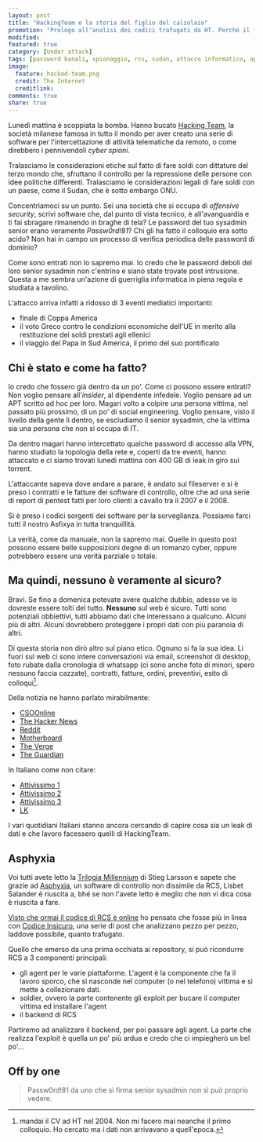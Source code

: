 ```yaml
---
layout: post
title: "HackingTeam e la storia del figlio del calzolaio"
promotion: "Prologo all'analisi dei codici trafugati da HT. Perché il figlio del calzolaio ha sempre le scarpe rotte?"
modified: 
featured: true
category: [Under attack]
tags: [password banali, spionaggio, rcs, sudan, attacco informatico, apt, anonymous]
image:
  feature: hacked-team.png
  credit: The Internet
  creditlink:
comments: true
share: true
---
```


Lunedì mattina è scoppiata la bomba. Hanno bucato [Hacking
Team](http://www.hackingteam.com), la società milanese famosa in tutto il mondo
per aver creato una serie di software per l'intercettazione di attività
telematiche da remoto, o come direbbero i pennivendoli _cyber spioni_.

Tralasciamo le considerazioni etiche sul fatto di fare soldi con dittature del
terzo mondo che, sfruttano il controllo per la repressione delle persone con
idee politiche differenti. Tralasciamo le considerazioni legali di fare soldi
con un paese, come il Sudan, che è sotto embargo ONU.

Concentriamoci su un punto. Sei una società che si occupa di _offensive
security_, scrivi software che, dal punto di vista tecnico, è all'avanguardia e
ti fai sbragare rimanendo in braghe di tela?
Le password del tuo sysadmin senior erano veramente _Passw0rd!81_? Chi gli ha
fatto il colloquio era sotto acido? Non hai in campo un processo di verifica
periodica delle password di dominio?

Come sono entrati non lo sapremo mai. Io credo che le password deboli del loro
senior sysadmin non c'entrino e siano state trovate post intrusione. Questa a
me sembra un'azione di guerriglia informatica in piena regola e studiata a
tavolino.

L'attacco arriva infatti a ridosso di 3 eventi mediatici importanti:

* finale di Coppa America
* il voto Greco contro le condizioni economiche dell'UE in merito alla
  restituzione dei soldi prestati agli ellenici
* il viaggio del Papa in Sud America, il primo del suo pontificato

## Chi è stato e come ha fatto?

Io credo che fossero già dentro da un po'. Come ci possono essere entrati? Non
voglio pensare all'_insider_, al dipendente infedele. Voglio pensare ad un APT
scritto ad hoc per loro. Magari volto a colpire una persona vittima, nel
passato più prossimo, di un po' di social engineering. Voglio pensare, visto il
livello della gente lì dentro, se escludiamo il senior sysadmin, che la vittima
sia una persona che non si occupa di IT.

Da dentro magari hanno intercettato qualche password di accesso alla VPN, hanno
studiato la topologia della rete e, coperti da tre eventi, hanno attaccato e ci
siamo trovati lunedì mattina con 400 GB di leak in giro sui torrent.

L'attaccante sapeva dove andare a parare, è andato sui fileserver e si è preso
i contratti e le fatture dei software di controllo, oltre che ad una serie di
report di pentest fatti per loro clienti a cavallo tra il 2007 e il 2008.

Si è preso i codici sorgenti dei software per la sorveglianza. Possiamo farci
tutti il nostro Asfixya in tutta tranquillità.

La verità, come da manuale, non la sapremo mai. Quelle in questo post possono
essere belle supposizioni degne di un romanzo cyber, oppure potrebbero essere
una verità parziale o totale.

## Ma quindi, nessuno è veramente al sicuro?

Bravi. Se fino a domenica potevate avere qualche dubbio, adesso ve lo dovreste
essere tolti del tutto. **Nessuno** sul web è sicuro. Tutti sono potenziali
obbiettivi, tutti abbiamo dati che interessano a qualcuno. Alcuni più di altri.
Alcuni dovrebbero proteggere i propri dati con più paranoia di altri.

Di questa storia non dirò altro sul piano etico. Ognuno si fa la sua idea. Lì
fuori sul web ci sono intere conversazioni via email, screenshot di desktop,
foto rubate dalla cronologia di whatsapp (ci sono anche foto di minori, spero
nessuno faccia cazzate), contratti, fatture, ordini, preventivi, esito di
colloqui[^1].

Della notizia ne hanno parlato mirabilmente:

* [CSOOnline](http://www.csoonline.com/article/2943968/data-breach/hacking-team-hacked-attackers-claim-400gb-in-dumped-data.html)
* [The Hacker News](http://thehackernews.com/2015/07/Italian-hacking-team-software.html)
* [Reddit](https://www.reddit.com/r/technology/comments/3c9ay9/hacking_team_hacked_attackers_claim_400gb_in/)
* [Motherboard](http://motherboard.vice.com/read/spy-tech-company-hacking-team-gets-hacked)
* [The Verge](http://www.theverge.com/2015/7/6/8899861/hacking-team-hacked-security-leak)
* [The Guardian](http://www.theguardian.com/technology/2015/jul/06/hacking-team-hacked-firm-sold-spying-tools-to-repressive-regimes-documents-claim)

In Italiano come non citare:

* [Attivissimo 1](http://attivissimo.blogspot.it/2015/07/hacking-team-e-quei-link-youporn-una.html)
* [Attivissimo 2](http://attivissimo.blogspot.it/2015/07/perche-hacking-team-discuteva-di.html)
* [Attivissimo 3](http://attivissimo.blogspot.it/2015/07/e-finita-wikileaks-pubblica-un-milione.html)
* [LK](http://mgpf.it/2015/07/09/hackingteam-di-cosa-dovete-davvero-aver-paura.html)

I vari quotidiani Italiani stanno ancora cercando di capire cosa sia un leak di
dati e che lavoro facessero quelli di HackingTeam.

## Asphyxia

Voi tutti avete letto la [Trilogia Millennium](https://www.amazon.it/s/ref=as_li_ss_tl?_encoding=UTF8&camp=3370&creative=24114&field-keywords=trilogia%20millenium&linkCode=ur2&sprefix=trilogia%20millenium%2Caps%2C166&tag=codicinsic-21&url=search-alias%3Ddigital-text) di Stieg Larsson e sapete che
grazie ad [Asphyxia](http://www.stieglarsson.com/discussion-boards/salanders-hacking-program-5768405), un software di controllo non dissimile da RCS, Lisbet
Salander è riuscita a, bhé se non l'avete letto è meglio che non vi dica cosa è
riuscita a fare.

[Visto che ormai il codice di RCS è
online](https://github.com/hackedteam?tab=repositories) ho pensato che fosse
più in linea con [Codice Insicuro]({{site.url}}), una serie di post che
analizzano pezzo per pezzo, laddove possibile, quanto trafugato.

Quello che emerso da una prima occhiata ai repository, si può ricondurre RCS a
3 componenti principali:

* gli agent per le varie piattaforme. L'agent è la componente che fa il lavoro
  sporco, che si nasconde nel computer (o nel telefono) vittima e si mette a
  collezionare dati.
* soldier, ovvero la parte contenente gli exploit per bucare il computer
  vittima ed installare l'agent
* il backend di RCS

Partiremo ad analizzare il backend, per poi passare agli agent. La parte che
realizza l'exploit è quella un po' più ardua e credo che ci impiegherò un bel
po'...

## Off by one

> Passw0rd!81 da uno che si firma senior sysadmin non si può proprio vedere.

[^1]: mandai il CV ad HT nel 2004. Non mi facero mai neanche il primo
      colloquio. Ho cercato ma i dati non arrivavano a quell'epoca.

